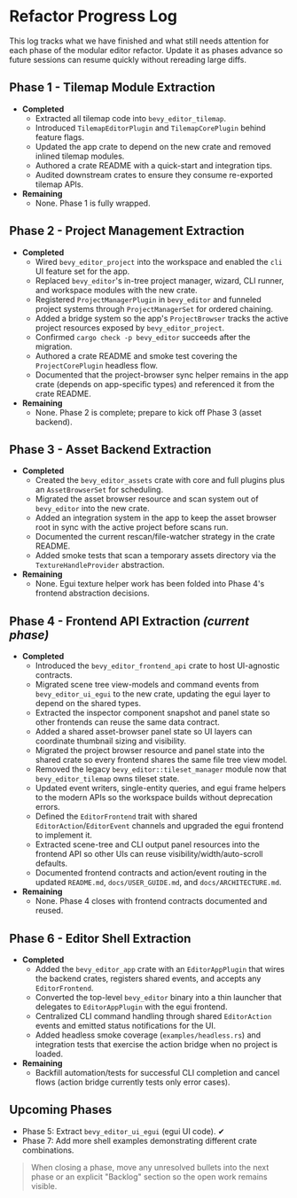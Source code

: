 # Refactor Progress Log

This log tracks what we have finished and what still needs attention for each
phase of the modular editor refactor. Update it as phases advance so future
sessions can resume quickly without rereading large diffs.

## Phase 1 - Tilemap Module Extraction
- **Completed**
  - Extracted all tilemap code into `bevy_editor_tilemap`.
  - Introduced `TilemapEditorPlugin` and `TilemapCorePlugin` behind feature
    flags.
  - Updated the app crate to depend on the new crate and removed inlined
    tilemap modules.
  - Authored a crate README with a quick-start and integration tips.
  - Audited downstream crates to ensure they consume re-exported tilemap APIs.
- **Remaining**
  - None. Phase 1 is fully wrapped.

## Phase 2 - Project Management Extraction
- **Completed**
  - Wired `bevy_editor_project` into the workspace and enabled the `cli` UI
    feature set for the app.
  - Replaced `bevy_editor`'s in-tree project manager, wizard, CLI runner, and
    workspace modules with the new crate.
  - Registered `ProjectManagerPlugin` in `bevy_editor` and funneled project
    systems through `ProjectManagerSet` for ordered chaining.
  - Added a bridge system so the app's `ProjectBrowser` tracks the active
    project resources exposed by `bevy_editor_project`.
  - Confirmed `cargo check -p bevy_editor` succeeds after the migration.
  - Authored a crate README and smoke test covering the `ProjectCorePlugin`
    headless flow.
  - Documented that the project-browser sync helper remains in the app crate
    (depends on app-specific types) and referenced it from the crate README.
- **Remaining**
  - None. Phase 2 is complete; prepare to kick off Phase 3 (asset backend).

## Phase 3 - Asset Backend Extraction
- **Completed**
  - Created the `bevy_editor_assets` crate with core and full plugins plus an
    `AssetBrowserSet` for scheduling.
  - Migrated the asset browser resource and scan system out of `bevy_editor`
    into the new crate.
  - Added an integration system in the app to keep the asset browser root in
    sync with the active project before scans run.
  - Documented the current rescan/file-watcher strategy in the crate README.
  - Added smoke tests that scan a temporary assets directory via the
    `TextureHandleProvider` abstraction.
- **Remaining**
  - None. Egui texture helper work has been folded into Phase 4's frontend
    abstraction decisions.

## Phase 4 - Frontend API Extraction *(current phase)*
- **Completed**
  - Introduced the `bevy_editor_frontend_api` crate to host UI-agnostic
    contracts.
  - Migrated scene tree view-models and command events from
    `bevy_editor_ui_egui` to the new crate, updating the egui layer to depend
    on the shared types.
  - Extracted the inspector component snapshot and panel state so other
    frontends can reuse the same data contract.
  - Added a shared asset-browser panel state so UI layers can coordinate
    thumbnail sizing and visibility.
  - Migrated the project browser resource and panel state into the shared crate
    so every frontend shares the same file tree view model.
  - Removed the legacy `bevy_editor::tileset_manager` module now that
    `bevy_editor_tilemap` owns tileset state.
  - Updated event writers, single-entity queries, and egui frame helpers to the
    modern APIs so the workspace builds without deprecation errors.
  - Defined the `EditorFrontend` trait with shared `EditorAction`/`EditorEvent`
    channels and upgraded the egui frontend to implement it.
  - Extracted scene-tree and CLI output panel resources into the frontend API so
    other UIs can reuse visibility/width/auto-scroll defaults.
  - Documented frontend contracts and action/event routing in the updated
    `README.md`, `docs/USER_GUIDE.md`, and `docs/ARCHITECTURE.md`.
- **Remaining**
  - None. Phase 4 closes with frontend contracts documented and reused.

## Phase 6 - Editor Shell Extraction
- **Completed**
  - Added the `bevy_editor_app` crate with an `EditorAppPlugin` that wires the
    backend crates, registers shared events, and accepts any `EditorFrontend`.
  - Converted the top-level `bevy_editor` binary into a thin launcher that
    delegates to `EditorAppPlugin` with the egui frontend.
  - Centralized CLI command handling through shared `EditorAction` events and
    emitted status notifications for the UI.
  - Added headless smoke coverage (`examples/headless.rs`) and integration tests
    that exercise the action bridge when no project is loaded.
- **Remaining**
  - Backfill automation/tests for successful CLI completion and cancel flows
    (action bridge currently tests only error cases).

## Upcoming Phases
- Phase 5: Extract `bevy_editor_ui_egui` (egui UI code). ✔
- Phase 7: Add more shell examples demonstrating different crate combinations.

> When closing a phase, move any unresolved bullets into the next phase or an
> explicit "Backlog" section so the open work remains visible.
